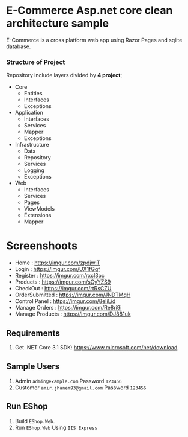 # E-Commerce Asp.net core clean architecture sample

E-Commerce is a cross platform web app using Razor Pages and sqlite database.

### Structure of Project
Repository include layers divided by **4 project**;
* Core
    * Entities    
    * Interfaces
    * Exceptions
* Application    
    * Interfaces    
    * Services
    * Mapper
    * Exceptions
* Infrastructure
    * Data
    * Repository
    * Services
    * Logging
    * Exceptions
* Web
    * Interfaces
    * Services
    * Pages
    * ViewModels
    * Extensions
    * Mapper

# Screenshoots

- Home : https://imgur.com/zpdjwiT
- Login : https://imgur.com/UX1fGqf
- Register : https://imgur.com/rxcl3oc
- Products : https://imgur.com/sCyYZS9
- CheckOut : https://imgur.com/rtRsCZU
- OrderSubmitted : https://imgur.com/JNDTMqH
- Control Panel : https://imgur.com/8eIiLid
- Manage Orders : https://imgur.com/Re8ri9i
- Manage Products : https://imgur.com/DJ881uk

## Requirements

1. Get .NET Core 3.1 SDK: https://www.microsoft.com/net/download.

## Sample Users
1. Admin `admin@example.com` Password `123456`
2. Customer `amir.jhanem93@gmail.com` Password `123456`

## Run EShop
1. Build `EShop.Web`.
2. Run `EShop.Web` Using `IIS Express`
